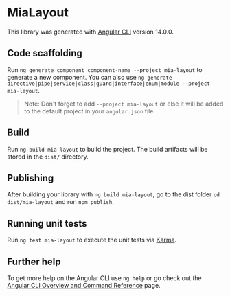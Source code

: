 # MiaLayout

This library was generated with [Angular CLI](https://github.com/angular/angular-cli) version 14.0.0.

## Code scaffolding

Run `ng generate component component-name --project mia-layout` to generate a new component. You can also use `ng generate directive|pipe|service|class|guard|interface|enum|module --project mia-layout`.

> Note: Don't forget to add `--project mia-layout` or else it will be added to the default project in your `angular.json` file.

## Build

Run `ng build mia-layout` to build the project. The build artifacts will be stored in the `dist/` directory.

## Publishing

After building your library with `ng build mia-layout`, go to the dist folder `cd dist/mia-layout` and run `npm publish`.

## Running unit tests

Run `ng test mia-layout` to execute the unit tests via [Karma](https://karma-runner.github.io).

## Further help

To get more help on the Angular CLI use `ng help` or go check out the [Angular CLI Overview and Command Reference](https://angular.io/cli) page.
